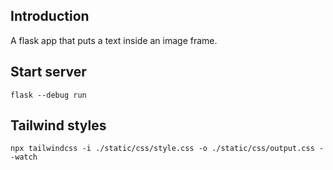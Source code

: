 ## Introduction

A flask app that puts a text inside an image frame.

## Start server

```shell
flask --debug run
```

## Tailwind styles

```shell
npx tailwindcss -i ./static/css/style.css -o ./static/css/output.css --watch
```
